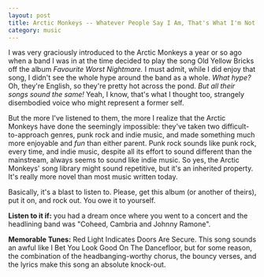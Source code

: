 ```yaml
---
layout: post
title: Arctic Monkeys -- Whatever People Say I Am, That's What I'm Not
category: music
---
```


I was very graciously introduced to the Arctic Monkeys a year or so ago when a band I was in at the time decided to play the song Old Yellow Bricks off the album *Favourite Worst Nightmare.* I must admit, while I did enjoy that song, I didn't see the whole hype around the band as a whole. *What hype?* Oh, they're English, so they're pretty hot across the pond. *But all their songs sound the same!* Yeah, I know, that's what I thought too, strangely disembodied voice who might represent a former self.

But the more I've listened to them, the more I realize that the Arctic Monkeys have done the seemingly impossible: they've taken two difficult-to-approach genres, punk rock and indie music, and made something much more enjoyable and *fun* than either parent. Punk rock sounds like punk rock, every time, and indie music, despite all its effort to sound different than the mainstream, always seems to sound like indie music. So yes, the Arctic Monkeys' song library might sound repetitive, but it's an inherited property. It's really more novel than most music written today.

Basically, it's a blast to listen to. Please, get this album (or another of theirs), put it on, and rock out. You owe it to yourself.

**Listen to it if:** you had a dream once where you went to a concert and the headlining band was "Coheed, Cambria and Johnny Ramone".

**Memorable Tunes:** Red Light Indicates Doors Are Secure. This song sounds an awful like I Bet You Look Good On The Dancefloor, but for some reason, the combination of the headbanging-worthy chorus, the bouncy verses, and the lyrics make this song an absolute knock-out.
